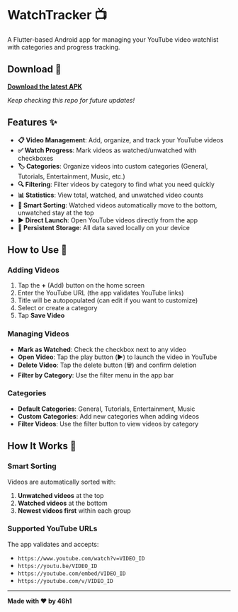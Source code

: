 # WatchTracker 📺

A Flutter-based Android app for managing your YouTube video watchlist with categories and progress tracking.

## Download 📱

**[Download the latest APK](../../releases/download/v1.0.2/WatchTracker-V1.0.2.apk)**

*Keep checking this repo for future updates!*

## Features ✨

- **📋 Video Management**: Add, organize, and track your YouTube videos
- **✅ Watch Progress**: Mark videos as watched/unwatched with checkboxes
- **🏷️ Categories**: Organize videos into custom categories (General, Tutorials, Entertainment, Music, etc.)
- **🔍 Filtering**: Filter videos by category to find what you need quickly
- **📊 Statistics**: View total, watched, and unwatched video counts
- **🎯 Smart Sorting**: Watched videos automatically move to the bottom, unwatched stay at the top
- **▶️ Direct Launch**: Open YouTube videos directly from the app
- **💾 Persistent Storage**: All data saved locally on your device

<!-- ## Screenshots 📱

*Add screenshots of your app here* -->

## How to Use 📖

### Adding Videos
1. Tap the **+** (Add) button on the home screen
2. Enter the YouTube URL (the app validates YouTube links)
3. Title will be autopopulated (can edit if you want to customize)
4. Select or create a category
5. Tap **Save Video**

### Managing Videos
- **Mark as Watched**: Check the checkbox next to any video
- **Open Video**: Tap the play button (▶️) to launch the video in YouTube
- **Delete Video**: Tap the delete button (🗑️) and confirm deletion
- **Filter by Category**: Use the filter menu in the app bar

### Categories
- **Default Categories**: General, Tutorials, Entertainment, Music
- **Custom Categories**: Add new categories when adding videos
- **Filter Videos**: Use the filter button to view videos by category

## How It Works 🔧

### Smart Sorting
Videos are automatically sorted with:
1. **Unwatched videos** at the top
2. **Watched videos** at the bottom
3. **Newest videos first** within each group

### Supported YouTube URLs
The app validates and accepts:
- `https://www.youtube.com/watch?v=VIDEO_ID`
- `https://youtu.be/VIDEO_ID`
- `https://youtube.com/embed/VIDEO_ID`
- `https://youtube.com/v/VIDEO_ID`

---

**Made with ❤️ by 46h1**